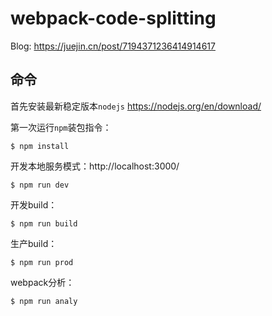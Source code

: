 # webpack-code-splitting

Blog: https://juejin.cn/post/7194371236414914617

## 命令

首先安装最新稳定版本`nodejs` https://nodejs.org/en/download/

第一次运行`npm`装包指令：

`$ npm install`

开发本地服务模式：http://localhost:3000/

`$ npm run dev`

开发build：

`$ npm run build`

生产build：

`$ npm run prod`

webpack分析：

`$ npm run analy`
